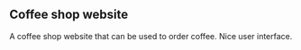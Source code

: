 ## Coffee shop website
A coffee shop website that can be used to order coffee. 
Nice user interface.
